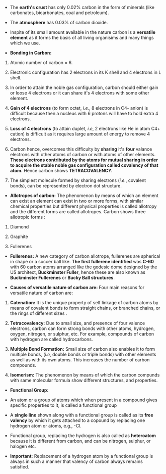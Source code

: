 * The **earth's crust** has only 0.02% carbon in the form of minerals (like carbonates, bicarbonates, coal and petroleum).

* The **atmosphere** has 0.03% of carbon dioxide.

* Inspite of its small amount available in the nature carbon is a **versatile element** as it forms the basis of all living organisims and many things which we use.

* **Bonding in Carbon:**
1. Atomic number of carbon = 6.

2. Electronic configuration has 2 electrons in its K shell and 4 electrons in L shell.

3. In order to attain the noble gas configuration, carbon should either gain or loose 4 electrons or it can share it's  4 electrons with some other element.

4. **Gain of 4 electrons** (to form octet, *i.e.*, 8 electrons in C4- anion) is difficult because then a nucleus with 6 protons will have to hold extra 4 electrons.

5. **Loss of 4 electrons** (to attain duplet, *i.e*, 2 electrons like He in atom C4+ cation) is difficult as it requires large amount of energy to remove 4 electrons.

6. Carbon hence, overcomes this difficulty by **sharing** it's **four** valance electrons with other atoms of carbon or with atoms of other elements.
**These electrons contributed by the atoms for mutual sharing in order to acquire the stable noble gas configuration called covalency of that atom.** Hence carbon shows **TETRACOVALENCY.**

7. The simplest molecule formed by sharing electrons (*i.e.*, covalent bonds), can be represented by electron dot structure.

* **Allotropes of carbon:** The phenomenon by means of which an element can exist an element can exist in two or more forms, with similar chemical properties but different physical properties is called allotropy and the different forms are called allotropes.
Carbon shows three allotropic forms :
1. Diamond

2. Graphite 

3. Fullerenes

* **Fullerenes:** A new category of carbon allotrope, fullerenes are spherical in shape or a soccer ball like.
**The first fullerene identified** was **C-60** with 60 carbon atoms arranged like the godesic dome designed by the US architect, **Buckminster Fuller**, hence these are also known as **Buckminster Fullerenes** or **Bucky Ball structures**.

* **Causes of versatile nature of carbon are:** Four main reasons for versatile nature of carbon are:
1. **Catenation:** It is the unique property of self linkage of carbon atoms by means of covalent bonds to form straight chains, or branched chains, or the rings of different sizes .

2. **Tetracovalency:** Due to small size, and presence of four valence electrons, carbon can form strong bonds with other atoms, hydrogen, oxygen, nitrogen, or sulphur, etc. For example, compounds of carbon with hydrogen are called hydrocarbons.

3. **Multiple Bond Formation:** Small size of carbon also enables it to form multiple bonds, (*i.e*, double bonds or triple bonds) with other elements as well as with its own atoms. This increases the number of carbon compounds.

4. **Isomerism:** The phenomenon by means of which the carbon compunds with same molecular formula show different structures, and properties.

* **Functional Group:**
- An atom or a group of atoms which when present in a compound gives specific properties to it, is called a functional group

- A **single line** shown along with a functional group is called as its **free valency** by which it gets attached to a copound by replacing one hydrogen atom or atoms, e.g., -Cl.

- Functional group, replacing the hydrogen is also called as **heteroatom** because it is different from carbon, and can be nitrogen, sulphur, or halogen etc.

- **Important:** Replacement of a hydrogen atom by a functional group is always in such a manner that valency of carbon always remains satisfied.

